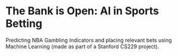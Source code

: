 # The Bank is Open: AI in Sports Betting
Predicting NBA Gambling Indicators and placing relevant bets using Machine Learning (made as part of a Stanford CS229 project).


